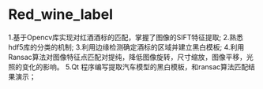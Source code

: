 # Red_wine_label
1.基于Opencv库实现对红酒酒标的匹配，掌握了图像的SIFT特征提取; 2.熟悉hdf5库的分类的机制; 3.利用边缘检测确定酒标的区域并建立黑白模板; 4.利用Ransac算法对图像特征点匹配对提纯，降低图像旋转，尺寸缩放，图像平移，光照的变化的影响。 5.Qt 程序编写提取汽车模型的黑白模板，和ransac算法匹配结果演示；
